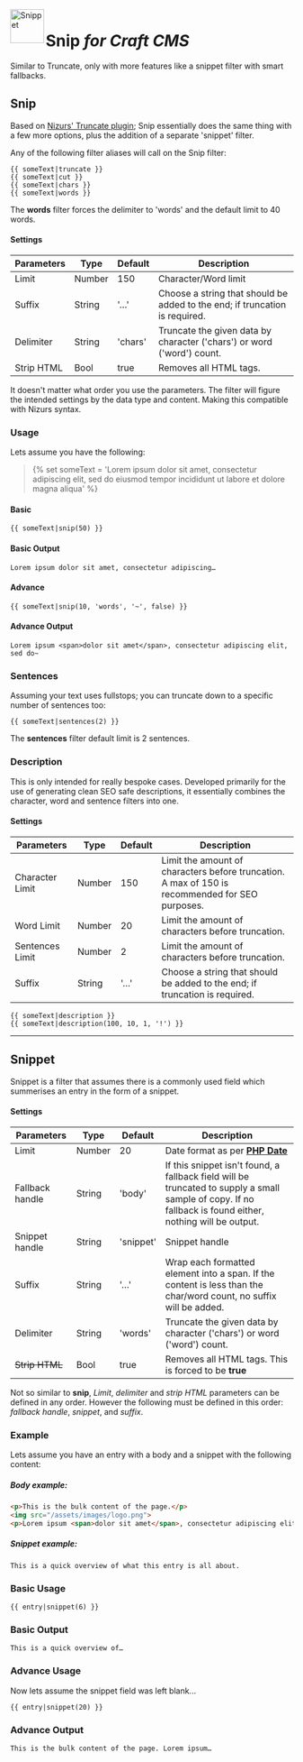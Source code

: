 <img src="http://i.imgur.com/oi2sSXg.png" alt="Snippet" align="left" height="60" />

# Snip *for Craft CMS*

Similar to Truncate, only with more features like a snippet filter with smart fallbacks.

## Snip

Based on [Nizurs' Truncate plugin](https://github.com/nizur/Truncate); Snip essentially does the same thing with a few more options, plus the addition of a separate 'snippet' filter.

Any of the following filter aliases will call on the Snip filter:

```
{{ someText|truncate }}
{{ someText|cut }}
{{ someText|chars }}
{{ someText|words }}
```

The **words** filter forces the delimiter to 'words' and the default limit to 40 words.

#### **Settings**

| Parameters | Type   | Default | Description |
| ---------- | ------ | ------- | ----------- |
| Limit      | Number | 150     | Character/Word limit
| Suffix     | String | '…'     | Choose a string that should be added to the end; if truncation is required.
| Delimiter  | String | 'chars' | Truncate the given data by character ('chars') or word ('word') count.
| Strip HTML | Bool   | true    | Removes all HTML tags.

It doesn't matter what order you use the parameters. The filter will figure the intended settings by the data type and content. Making this compatible with Nizurs syntax.

### Usage
Lets assume you have the following:

> {% set someText = 'Lorem ipsum <span>dolor sit amet</span>, consectetur adipiscing elit, sed do eiusmod tempor incididunt ut labore et dolore magna aliqua' %}


#### Basic
```
{{ someText|snip(50) }}
```
#### Basic Output
```
Lorem ipsum dolor sit amet, consectetur adipiscing…
```
#### Advance
```
{{ someText|snip(10, 'words', '~', false) }}
```
#### Advance Output
```
Lorem ipsum <span>dolor sit amet</span>, consectetur adipiscing elit, sed do~
```

### Sentences

Assuming your text uses fullstops; you can truncate down to a specific number of sentences too:

```
{{ someText|sentences(2) }}
```

The **sentences** filter default limit is 2 sentences.

### Description

This is only intended for really bespoke cases. Developed primarily for the use of generating clean SEO safe descriptions, it essentially combines the character, word and sentence filters into one.

#### **Settings**
| Parameters      | Type   | Default | Description |
| --------------- | ------ | ------- | ----------- |
| Character Limit | Number | 150     | Limit the amount of characters before truncation. A max of 150 is recommended for SEO purposes.
| Word Limit      | Number | 20      | Limit the amount of characters before truncation.
| Sentences Limit | Number | 2       | Limit the amount of characters before truncation.
| Suffix          | String | '…'     | Choose a string that should be added to the end; if truncation is required.

```
{{ someText|description }}
{{ someText|description(100, 10, 1, '!') }}
```

----
## Snippet

Snippet is a filter that assumes there is a commonly used field which summerises an entry in the form of a snippet.

#### **Settings**

| Parameters      | Type   | Default   | Description |
| --------------- | ------ | --------- | ----------- |
| Limit           | Number | 20        | Date format as per [**PHP Date**](http://php.net/manual/en/function.date.php)
| Fallback handle | String | 'body'    | If this snippet isn't found, a fallback field will be truncated to supply a small sample of copy. If no fallback is found either, nothing will be output.
| Snippet handle  | String | 'snippet' | Snippet handle
| Suffix          | String | '…'       | Wrap each formatted element into a span. If the content is less than the char/word count, no suffix will be added.
| Delimiter       | String | 'words'   | Truncate the given data by character ('chars') or word ('word') count.
| ~~Strip HTML~~  | Bool   | true      | Removes all HTML tags. This is forced to be **true**

Not so similar to **snip**, *Limit*, *delimiter* and *strip HTML* parameters can be defined in any order. However the following must be defined in this order: *fallback handle*, *snippet*, and *suffix*.

### Example
Lets assume you have an entry with a body and a snippet with the following content:

##### Body example:
```html
<p>This is the bulk content of the page.</p>
<img src="/assets/images/logo.png">
<p>Lorem ipsum <span>dolor sit amet</span>, consectetur adipiscing elit, sed do eiusmod tempor incididunt ut labore et dolore magna aliqua</p>
```
##### Snippet example:
```
This is a quick overview of what this entry is all about.
```
### Basic Usage
```
{{ entry|snippet(6) }}
```
### Basic Output
```
This is a quick overview of…
```
### Advance Usage
Now lets assume the snippet field was left blank...
```
{{ entry|snippet(20) }}
```
### Advance Output
```
This is the bulk content of the page. Lorem ipsum…
```
